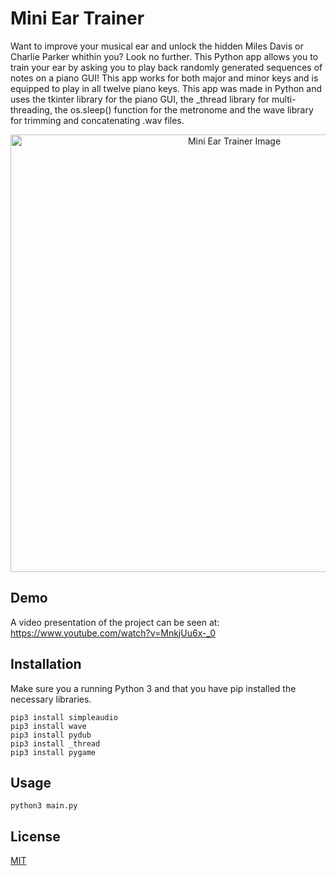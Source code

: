# Mini Ear Trainer

Want to improve your musical ear and unlock the hidden Miles Davis or Charlie Parker whithin you? Look no further. This Python app allows you to train your ear by asking you to play back randomly generated sequences of notes on a piano GUI! This app works for both major and minor keys and is equipped to play in all twelve piano keys. This app was made in Python and uses the tkinter library for the piano GUI, the _thread library for multi-threading, the os.sleep() function for the metronome and the wave library for trimming and concatenating .wav files.

<p align="center">
  <img width="700" alt="Mini Ear Trainer Image" src="https://user-images.githubusercontent.com/54515271/105939281-e57b0300-6026-11eb-9325-f293b71a686a.png">
</p>

## Demo

A video presentation of the project can be seen at: https://www.youtube.com/watch?v=MnkjUu6x-_0

## Installation

Make sure you a running Python 3 and that you have pip installed the necessary libraries.

```pip3 install tkinter
pip3 install simpleaudio
pip3 install wave
pip3 install pydub
pip3 install _thread
pip3 install pygame
```

## Usage

```
python3 main.py
```

## License
[MIT](https://choosealicense.com/licenses/mit/)

